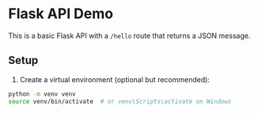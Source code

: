 # Flask API Demo

This is a basic Flask API with a `/hello` route that returns a JSON message.

## Setup

1. Create a virtual environment (optional but recommended):

```bash
python -m venv venv
source venv/bin/activate  # or venv\Scripts\activate on Windows
